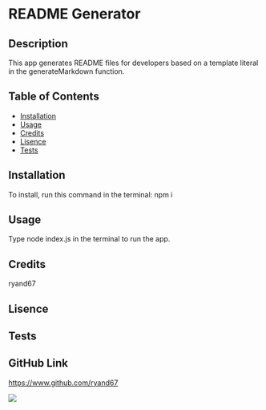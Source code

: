
  # README Generator
  
  ## Description

  This app generates README files for developers based on a template literal in the generateMarkdown function.

  ## Table of Contents

  * [Installation](#installation)
  * [Usage](#usage)
  * [Credits](#credits)
  * [Lisence](#lisence)
  * [Tests](#tests)

  ## Installation

  To install, run this command in the terminal:
  npm i

  ## Usage

  Type node index.js in the terminal to run the app.

  ## Credits

  ryand67

  ## Lisence

  

  ## Tests 

  

  ## GitHub Link

  https://www.github.com/ryand67

  ![](https://img.shields.io/github/followers/ryand67?label=Follow&style=social)
  